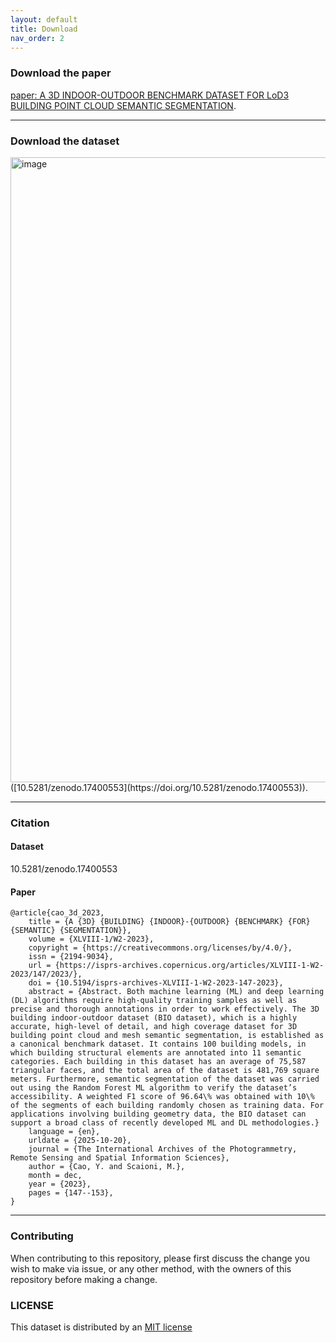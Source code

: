 ```yaml
---
layout: default
title: Download
nav_order: 2
---
```


### Download the paper
[paper: A 3D INDOOR-OUTDOOR BENCHMARK DATASET FOR LoD3 BUILDING POINT CLOUD SEMANTIC SEGMENTATION](https://isprs-archives.copernicus.org/articles/XLVIII-1-W3-2023/31/2023/).

----
### Download the dataset
<img width="2500" height="1000" alt="image" src="https://github.com/user-attachments/assets/cb5aec84-907e-4bb2-8f79-cc068e936380" />
([10.5281/zenodo.17400553](https://doi.org/10.5281/zenodo.17400553)).

----

### Citation

#### Dataset
10.5281/zenodo.17400553

#### Paper
```
@article{cao_3d_2023,
	title = {A {3D} {BUILDING} {INDOOR}-{OUTDOOR} {BENCHMARK} {FOR} {SEMANTIC} {SEGMENTATION}},
	volume = {XLVIII-1/W2-2023},
	copyright = {https://creativecommons.org/licenses/by/4.0/},
	issn = {2194-9034},
	url = {https://isprs-archives.copernicus.org/articles/XLVIII-1-W2-2023/147/2023/},
	doi = {10.5194/isprs-archives-XLVIII-1-W2-2023-147-2023},
	abstract = {Abstract. Both machine learning (ML) and deep learning (DL) algorithms require high-quality training samples as well as precise and thorough annotations in order to work effectively. The 3D building indoor-outdoor dataset (BIO dataset), which is a highly accurate, high-level of detail, and high coverage dataset for 3D building point cloud and mesh semantic segmentation, is established as a canonical benchmark dataset. It contains 100 building models, in which building structural elements are annotated into 11 semantic categories. Each building in this dataset has an average of 75,587 triangular faces, and the total area of the dataset is 481,769 square meters. Furthermore, semantic segmentation of the dataset was carried out using the Random Forest ML algorithm to verify the dataset’s accessibility. A weighted F1 score of 96.64\% was obtained with 10\% of the segments of each building randomly chosen as training data. For applications involving building geometry data, the BIO dataset can support a broad class of recently developed ML and DL methodologies.}
	language = {en},
	urldate = {2025-10-20},
	journal = {The International Archives of the Photogrammetry, Remote Sensing and Spatial Information Sciences},
	author = {Cao, Y. and Scaioni, M.},
	month = dec,
	year = {2023},
	pages = {147--153},
}
```
----

### Contributing

When contributing to this repository, please first discuss the change you wish to make via issue, or any other method, with the owners of this repository before making a change.

### LICENSE

This dataset is distributed by an [MIT license](https://github.com/biodataset/biodataset/blob/main/LICENSE)
